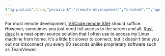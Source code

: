 ```yaml
---
{"dg-publish":true,"permalink":"/remote-development/","created":"","updated":""}
---
```



For most remote development, [VSCode remote SSH](https://code.visualstudio.com/docs/remote/ssh) should suffice. However, sometimes you just need full access to the screen and all. [Rust desk](https://rustdesk.com/) is a neat open-source solution that I often use to access my Linux machine from home. It's a little bit slower to connect, but it doesn't time you out nor disconnect you every 60 seconds unlike proprietary software such as TeamViewer.